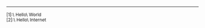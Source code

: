 ------------------------------------------------------------------------

<sup>\[1\]:\ Hello\ World</sup>  
<sup>\[2\]:\ Hello\ Internet</sup>
